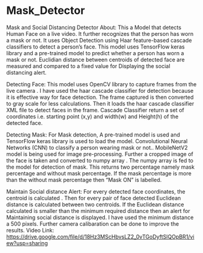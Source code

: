 # Mask_Detector
Mask and Social Distancing Detector
About:
This a Model that detects Human Face on a live video. It further recognizes that the person has worn a mask or not. It uses Object Detection using Haar feature-based cascade classifiers to detect a person’s face. This model uses  TensorFlow keras library and a pre-trained model to predict whether a person has worn a mask or not. Euclidian distance between centroids of detected face are measured and compared to a fixed value for Displaying the social distancing alert.

Detecting Face:
This model uses OpenCV library to capture frames from the live camera . I have used the haar cascade classifier for detection because it is effective way for face detection. The frame captured is then converted to gray scale for less calculations. Then it loads the haar cascade classifier XML file to detect faces in the frame. Cascade Classifier return a set of coordinates i.e. starting point (x,y) and width(w) and Height(h) of the detected face.

Detecting Mask:
For Mask detection, A pre-trained model is used and TensorFlow keras library is used to load the model. Convolutional Neural Networks (CNN) to classify a person wearing mask or not.. MobileNetV2 model is being used for image pre-processing. Further a cropped image of the face is taken and converted to numpy array . The numpy array is fed to the model for detection of mask. This returns two percentage namely mask percentage and without mask percentage. If the mask percentage is more than the without mask percentage then “Mask ON” is labelled.  

Maintain Social distance Alert:
For every detected face coordinates, the centroid is calculated . Then for every pair of face detected Euclidean distance is calculated between two centroids. If the Euclidean distance calculated is smaller than the minimum required distance then an alert for Maintaining social distance is displayed. I have used the minimum distance a 500 pixels. Further camera calibaration can be done to improve the results.
Video Link: https://drive.google.com/file/d/18Hz3MScHbvsLZ2_0vTGoDyftSlQOpBR1/view?usp=sharing
